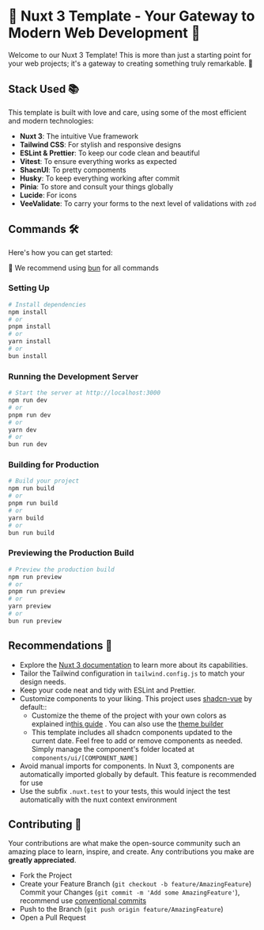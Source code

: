# 🌟 Nuxt 3 Template - Your Gateway to Modern Web Development 🌟

Welcome to our Nuxt 3 Template! This is more than just a starting point for your web projects; it's a gateway to creating something truly remarkable. 🚀

## Stack Used 📚

This template is built with love and care, using some of the most efficient and modern technologies:

- **Nuxt 3**: The intuitive Vue framework
- **Tailwind CSS**: For stylish and responsive designs
- **ESLint & Prettier**: To keep our code clean and beautiful
- **Vitest**: To ensure everything works as expected
- **ShacnUI**: To pretty compoments
- **Husky**: To keep everything working after commit
- **Pinia**: To store and consult your things globally
- **Lucide**: For icons
- **VeeValidate**: To carry your forms to the next level of validations with `zod`

## Commands 🛠️

Here's how you can get started:

🖤 We recommend using [bun](https://bun.sh/) for all commands

### Setting Up

```bash
# Install dependencies
npm install
# or
pnpm install
# or
yarn install
# or
bun install
```

### Running the Development Server
```bash
# Start the server at http://localhost:3000
npm run dev
# or
pnpm run dev
# or
yarn dev
# or
bun run dev
```

### Building for Production
```bash
# Build your project
npm run build
# or
pnpm run build
# or
yarn build
# or
bun run build
```

### Previewing the Production Build
```bash
# Preview the production build
npm run preview
# or
pnpm run preview
# or
yarn preview
# or
bun run preview
```

## Recommendations 🌱
- Explore the [Nuxt 3 documentation](https://nuxt.com/docs/guide) to learn more about its capabilities.
- Tailor the Tailwind configuration in `tailwind.config.js` to match your design needs.
- Keep your code neat and tidy with ESLint and Prettier.
- Customize components to your liking. This project uses [shadcn-vue](https://www.shadcn-vue.com/) by default::
    - Customize the theme of the project with your own colors as explained in[this guide](https://www.shadcn-vue.com/docs/theming.html) . You can also use the [theme builder](https://www.shadcn-vue.com/themes.html)
    - This template includes all shadcn components updated to the current date. Feel free to add or remove components as needed. Simply manage the component's folder located at `components/ui/[COMPONENT_NAME]`
- Avoid manual imports for components. In Nuxt 3, components are automatically imported globally by default. This feature is recommended for use
- Use the subfix ```.nuxt.test``` to your tests, this would inject the test automatically with the nuxt context environment

## Contributing 🤝
Your contributions are what make the open-source community such an amazing place to learn, inspire, and create. Any contributions you make are **greatly appreciated**.
- Fork the Project
- Create your Feature Branch (`git checkout -b feature/AmazingFeature`)
Commit your Changes (`git commit -m 'Add some AmazingFeature'`), recommend use [conventional commits](https://www.conventionalcommits.org/en/v1.0.0/)
- Push to the Branch (`git push origin feature/AmazingFeature`)
- Open a Pull Request